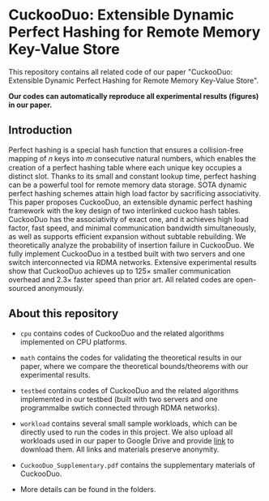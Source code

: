 # CuckooDuo: Extensible Dynamic Perfect Hashing for Remote Memory Key-Value Store

This repository contains all related code of our paper "CuckooDuo: Extensible Dynamic Perfect Hashing for Remote Memory Key-Value Store". 

**Our codes can automatically reproduce all experimental results (figures) in our paper.**

## Introduction

Perfect hashing is a special hash function that ensures a collision-free mapping of 𝑛 keys into 𝑚 consecutive natural numbers, which enables the creation of a perfect hashing table where each unique key occupies a distinct slot. Thanks to its small and constant lookup time, perfect hashing can be a powerful tool for remote memory data storage. SOTA dynamic perfect hashing schemes attain high load factor by sacrificing associativity. This paper proposes CuckooDuo, an extensible dynamic perfect hashing framework with the key design of two interlinked cuckoo hash tables. CuckooDuo has the associativity of exact one, and it achieves high load factor, fast speed, and minimal communication bandwidth simultaneously, as well as supports efficient expansion without subtable rebuilding. We theoretically analyze the probability of insertion failure in CuckooDuo. We fully implement CuckooDuo in a testbed built with two servers and one switch interconnected via RDMA networks. Extensive experimental results show that CuckooDuo achieves up to 125× smaller communication overhead and 2.3× faster speed than prior art. All related codes are open-sourced anonymously.

## About this repository

* `cpu` contains codes of CuckooDuo and the related algorithms implemented on CPU platforms. 

* `math` contains the codes for validating the theoretical results in our paper, where we compare the theoretical bounds/theorems with our experimental results.

* `testbed` contains codes of CuckooDuo and the related algorithms implemented in our testbed (built with two servers and one programmalbe swtich connected through RDMA networks).

* `workload` contains several small sample workloads, which can be directly used to run the codes in this project. We also upload all workloads used in our paper to Google Drive and provide [link](https://drive.google.com/file/d/1Y2WI6RYiPiWq6lNlhOusQbZMW1n89sBC/view?usp=share_link) to download them. All links and materials preserve anonymity.

* `CuckooDuo_Supplementary.pdf` contains the supplementary materials of CuckooDuo.

* More details can be found in the folders.
